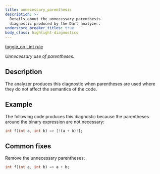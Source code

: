 ```yaml
---
title: unnecessary_parenthesis
description: >-
  Details about the unnecessary_parenthesis
  diagnostic produced by the Dart analyzer.
underscore_breaker_titles: true
body_class: highlight-diagnostics
---
```


<div class="tags">
  <a class="tag-label"
      href="/tools/linter-rules/unnecessary_parenthesis"
      title="Learn about the lint rule that enables this diagnostic."
      aria-label="Learn about the lint rule that enables this diagnostic."
      target="_blank">
    <span class="material-symbols" aria-hidden="true">toggle_on</span>
    <span>Lint rule</span>
  </a>
</div>

_Unnecessary use of parentheses._

## Description

The analyzer produces this diagnostic when parentheses are used where they
do not affect the semantics of the code.

## Example

The following code produces this diagnostic because the parentheses around
the binary expression are not necessary:

```dart
int f(int a, int b) => [!(a + b)!];
```

## Common fixes

Remove the unnecessary parentheses:

```dart
int f(int a, int b) => a + b;
```
